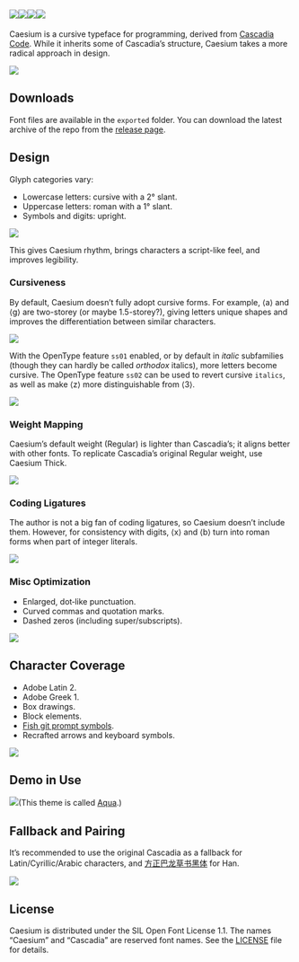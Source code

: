 # <img src="images/title.1.light.svg#gh-light-mode-only"><img src="images/title.2.light.svg#gh-light-mode-only"><img src="images/title.1.dark.svg#gh-dark-mode-only"><img src="images/title.2.dark.svg#gh-dark-mode-only">

Caesium is a cursive typeface for programming, derived from [Cascadia Code](https://github.com/microsoft/cascadia-code). While it inherits some of Cascadia’s structure, Caesium takes a more radical approach in design.

![](images/demo.8.svg)

## Downloads

Font files are available in the `exported` folder. You can download the latest archive of the repo from the [release page](https://github.com/alphaArgon/Caesium/releases).

## Design

Glyph categories vary:

- Lowercase letters: cursive with a 2° slant.
- Uppercase letters: roman with a 1° slant.
- Symbols and digits: upright.

![](images/demo.1.svg)

This gives Caesium rhythm, brings characters a script-like feel, and improves legibility.

### Cursiveness

By default, Caesium doesn’t fully adopt cursive forms. For example, ⟨a⟩ and ⟨g⟩ are two-storey (or maybe 1.5-storey?), giving letters unique shapes and improves the differentiation between similar characters.

![](images/demo.3.svg)

With the OpenType feature `ss01` enabled, or by default in *italic* subfamilies (though they can hardly be called *orthodox* italics), more letters become cursive. The OpenType feature `ss02` can be used to revert cursive `italics`, as well as make ⟨z⟩ more distinguishable from ⟨3⟩.

![](images/demo.7.svg)

### Weight Mapping

Caesium’s default weight (Regular) is lighter than Cascadia’s; it aligns better with other fonts. To replicate Cascadia’s original Regular weight, use Caesium Thick.

![](images/demo.2.svg)


### Coding Ligatures

The author is not a big fan of coding ligatures, so Caesium doesn’t include them. However, for consistency with digits, ⟨x⟩ and ⟨b⟩ turn into roman forms when part of integer literals.

![](images/demo.4.svg)

### Misc Optimization

- Enlarged, dot‑like punctuation.
- Curved commas and quotation marks.
- Dashed zeros (including super/subscripts).

![](images/demo.5.svg)

## Character Coverage

- Adobe Latin 2.
- Adobe Greek 1.
- Box drawings.
- Block elements.
- [Fish git prompt symbols](https://github.com/fish-shell/fish-shell/blob/master/doc_src/cmds/fish_git_prompt.rst).
- Recrafted arrows and keyboard symbols.

![](images/demo.9.svg)

## Demo in Use

![](images/demo.10.svg)(This theme is called [Aqua](https://github.com/alphaArgon/AquaTheme).)

## Fallback and Pairing

It’s recommended to use the original Cascadia as a fallback for Latin/Cyrillic/Arabic characters, and [方正巴龙草书黑体](https://www.foundertype.com/index.php/FontInfo/index/id/12299) for Han.

![](images/demo.6.svg)

## License

Caesium is distributed under the SIL Open Font License 1.1. The names “Caesium” and “Cascadia” are reserved font names. See the [LICENSE](LICENSE) file for details.
